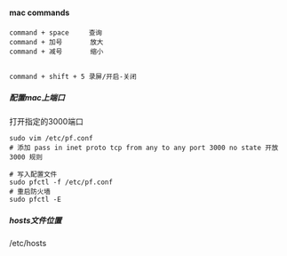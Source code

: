 #### mac commands
```
command + space     查询
command + 加号       放大
command + 减号       缩小


command + shift + 5 录屏/开启-关闭
```


##### 配置mac上端口
打开指定的3000端口
```
sudo vim /etc/pf.conf
# 添加 pass in inet proto tcp from any to any port 3000 no state 开放3000 规则

# 写入配置文件
sudo pfctl -f /etc/pf.conf
# 重启防火墙
sudo pfctl -E
```

##### hosts文件位置
/etc/hosts

